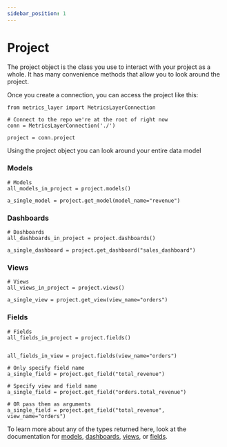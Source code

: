 ```yaml
---
sidebar_position: 1
---
```


# Project

The project object is the class you use to interact with your project as a whole. It has many convenience methods that allow you to look around the project.

Once you create a connection, you can access the project like this:

```
from metrics_layer import MetricsLayerConnection

# Connect to the repo we're at the root of right now
conn = MetricsLayerConnection('./')

project = conn.project
```

Using the project object you can look around your entire data model


### Models
```
# Models
all_models_in_project = project.models()

a_single_model = project.get_model(model_name="revenue")
```

### Dashboards
```
# Dashboards
all_dashboards_in_project = project.dashboards()

a_single_dashboard = project.get_dashboard("sales_dashboard")
```

### Views
```
# Views
all_views_in_project = project.views()

a_single_view = project.get_view(view_name="orders")
```


### Fields
```
# Fields
all_fields_in_project = project.fields()


all_fields_in_view = project.fields(view_name="orders")

# Only specify field name
a_single_field = project.get_field("total_revenue")

# Specify view and field name
a_single_field = project.get_field("orders.total_revenue")

# OR pass them as arguments
a_single_field = project.get_field("total_revenue", view_name="orders")
```


To learn more about any of the types returned here, look at the documentation for [models](../../4_data_modeling/2_model.md), [dashboards](../../4_data_modeling/3_dashboard.md), [views](../../4_data_modeling/6_view.md), or [fields](../../4_data_modeling/9_field.md).

